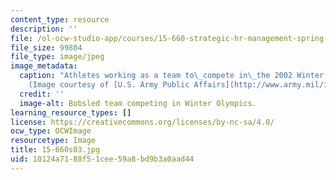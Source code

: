 ```yaml
---
content_type: resource
description: ''
file: /ol-ocw-studio-app/courses/15-660-strategic-hr-management-spring-2003/10124a7188f51cee59a8bd9b3a0aad44_15-660s03.jpg
file_size: 99804
file_type: image/jpeg
image_metadata:
  caption: "Athletes working as a team to\_compete in\_the 2002 Winter Olympics.\_\
    (Image courtesy of [U.S. Army Public Affairs](http://www.army.mil/info/institution/publicAffairs/).)"
  credit: ''
  image-alt: Bobsled team competing in Winter Olympics.
learning_resource_types: []
license: https://creativecommons.org/licenses/by-nc-sa/4.0/
ocw_type: OCWImage
resourcetype: Image
title: 15-660s03.jpg
uid: 10124a71-88f5-1cee-59a8-bd9b3a0aad44
---
```

